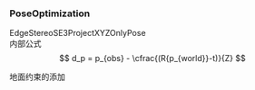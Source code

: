 <!--
 * @Author: Liu Weilong
 * @Date: 2020-12-28 10:21:44
 * @LastEditors: Liu Weilong 
 * @LastEditTime: 2020-12-28 11:16:56
 * @FilePath: /3rd-test-learning/doc/SLAM-related/ORB-SLAM2(Stereo)/costfunction_in_orb.md
 * @Description: 
-->
### PoseOptimization

EdgeStereoSE3ProjectXYZOnlyPose<br>
内部公式
$$ 
    d_p = p_{obs} - \cfrac{(R{p_{world}}-t)}{Z}
$$

地面约束的添加